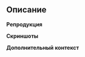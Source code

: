 ## Описание
<!-- Подробно объясните свой вопрос. Вопросы без надлежащего объяснения могут быть закрыты мейнтейнерами. -->

**Репродукция**
<!-- Опишите шаги для репродукции (100% шанса получения проблемы), если применимо -->

**Скриншоты**
<!-- Если применимо, добавьте скриншоты для объяснения вашей проблемы -->

**Дополнительный контекст**
<!-- Добавьте сюда любой другой контекст о проблеме. Все, что, по вашему мнению, имеет отношение к проблеме. -->
